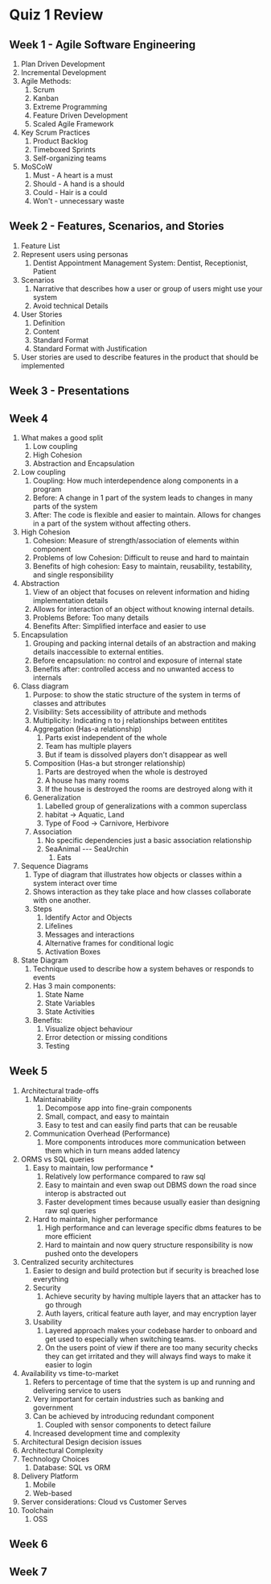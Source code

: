# Quiz 1 Review
## Week 1 - Agile Software Engineering
1. Plan Driven Development
2. Incremental Development 
3. Agile Methods:
	1. Scrum
	2. Kanban
	3. Extreme Programming
	4. Feature Driven Development
	5. Scaled Agile Framework
4. Key Scrum Practices
	1. Product Backlog
	2. Timeboxed Sprints
	3. Self-organizing teams
5. MoSCoW
	1. Must - A heart is a must
	2. Should - A hand is a should
	3. Could - Hair is a could
	4. Won't - unnecessary waste
## Week 2 - Features, Scenarios, and Stories
1. Feature List
2. Represent users using personas
	1. Dentist Appointment Management System: Dentist, Receptionist, Patient
3. Scenarios
	1. Narrative that describes how a user or group of users might use your system
	2. Avoid technical Details
4. User Stories
	1. Definition
	2. Content
	3. Standard Format
	4. Standard Format with Justification
5. User stories are used to describe features in the product that should be implemented
## Week 3 - Presentations
## Week 4 
1. What makes a good split
	1. Low coupling
	2. High Cohesion
	3. Abstraction and Encapsulation
2. Low coupling
	1. Coupling: How much interdependence along components in a program
	2. Before: A change in 1 part of the system leads to changes in many parts of the system
	3. After: The code is flexible and easier to maintain. Allows for changes in a part of the system without affecting others. 
3. High Cohesion
	1. Cohesion: Measure of strength/association of elements within component
	2. Problems of low Cohesion: Difficult to reuse and hard to maintain
	3. Benefits of high cohesion: Easy to maintain, reusability, testability, and single responsibility
4. Abstraction
	1. View of an object that focuses on relevent information and hiding implementation details
	2. Allows for interaction of an object without knowing internal details. 
	3. Problems Before: Too many details
	4. Benefits After: Simplified interface and easier to use
5. Encapsulation
	1. Grouping and packing internal details of an abstraction and making details inaccessible to external entities.
	2. Before encapsulation: no control and exposure of internal state
	3. Benefits after: controlled access and no unwanted access to internals
6. Class diagram
	1. Purpose: to show the static structure of the system in terms of classes and attributes
	2. Visibility: Sets accessibility of attribute and methods
	3. Multiplicity: Indicating n to j relationships between entitites
	4. Aggregation (Has-a relationship)
		1. Parts exist independent of the whole
		2. Team has multiple players
		3. But if team is dissolved players don't disappear as well
	6. Composition (Has-a but stronger relationship)
		1. Parts are destroyed when the whole is destroyed
		2. A house has many rooms
		3. If the house is destroyed the rooms are destroyed along with it
	7. Generalization
		1. Labelled group of generalizations with a common superclass
		2. habitat -> Aquatic, Land
		3. Type of Food -> Carnivore, Herbivore
	8. Association
		1. No specific dependencies just a basic association relationship
		2. SeaAnimal --- SeaUrchin
			1. Eats
7. Sequence Diagrams
	1. Type of diagram that illustrates how objects or classes within a system interact over time 
	2. Shows interaction as they take place and how classes collaborate with one another. 
	3. Steps
		1. Identify Actor and Objects
		2. Lifelines
		3. Messages and interactions
		4. Alternative frames for conditional logic
		5. Activation Boxes
8. State Diagram
	1. Technique used to describe how a system behaves or responds to events
	2. Has 3 main components: 
		1. State Name
		2. State Variables
		3. State Activities
	3. Benefits: 
		1. Visualize object behaviour
		2. Error detection or missing conditions
		3. Testing
## Week 5 
1. Architectural trade-offs
	1. Maintainability
		1. Decompose app into fine-grain components
		2. Small, compact, and easy to maintain
		3. Easy to test and can easily find parts that can be reusable 
	2. Communication Overhead (Performance)
		1. More components introduces more communication between them which in turn means added latency
2. ORMS vs SQL queries
	1. Easy to maintain, low performance *
		1. Relatively low performance compared to raw sql
		2. Easy to maintain and even swap out DBMS down the road since interop is abstracted out
		3. Faster development times because usually easier than designing raw sql queries
	2. Hard to maintain, higher performance
		1. High performance and can leverage specific dbms features to be more efficient
		2. Hard to maintain and now query structure responsibility is now pushed onto the developers
3. Centralized security architectures
	1. Easier to design and build protection but if security is breached lose everything
	2. Security
		1. Achieve security by having multiple layers that an attacker has to go through
		2. Auth layers, critical feature auth layer, and may encryption layer
	3. Usability
		1. Layered approach makes your codebase harder to onboard and get used to especially when switching teams.
		2. On the users point of view if there are too many security checks they can get irritated and they will always find ways to make it easier to login
4. Availability vs time-to-market
	1. Refers to percentage of time that the system is up and running and delivering service to users
	2. Very important for certain industries such as banking and government
	3. Can be achieved by introducing redundant component
		1. Coupled with sensor components to detect failure
	4. Increased development time and complexity
5. Architectural Design decision issues
6. Architectural Complexity
7. Technology Choices
	1. Database: SQL vs ORM
8. Delivery Platform
	1. Mobile
	2. Web-based
9. Server considerations: Cloud vs Customer Serves
10. Toolchain
	1. OSS
## Week 6 
## Week  7
